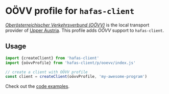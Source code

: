 # OÖVV profile for `hafas-client`

[*Oberösterreichischer Verkehrsverbund (OÖVV)*](https://de.wikipedia.org/wiki/Oberösterreichischer_Verkehrsverbund) is the local transport provider of [Upper Austria](https://en.wikipedia.org/wiki/Upper_Austria). This profile adds *OÖVV* support to `hafas-client`.

## Usage

```js
import {createClient} from 'hafas-client'
import {oövvProfile} from 'hafas-client/p/ooevv/index.js'

// create a client with OÖVV profile
const client = createClient(oövvProfile, 'my-awesome-program')
```

Check out the [code examples](example.js).
